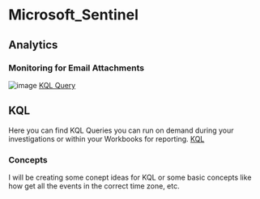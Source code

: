 # Microsoft_Sentinel
## Analytics

### Monitoring for Email Attachments
![image](https://user-images.githubusercontent.com/37104267/199955393-22f66a30-9652-4807-9d6c-13c0700243d8.png)
[KQL Query](https://github.com/madhuperera/Microsoft_Sentinel/blob/main/Analytics/MonitorEmailAttachmentLeaks.kql "KQL Query")

## KQL
Here you can find KQL Queries you can run on demand during your investigations or within your Workbooks for reporting.
[KQL](https://github.com/madhuperera/Microsoft_Sentinel/tree/main/KQL "KQL")

### Concepts
I will be creating some conept ideas for KQL or some basic concepts like how get all the events in the correct time zone, etc.
